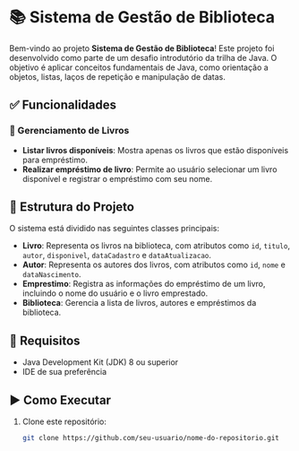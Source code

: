 # 📚 Sistema de Gestão de Biblioteca

Bem-vindo ao projeto **Sistema de Gestão de Biblioteca**! Este projeto foi desenvolvido como parte de um desafio introdutório da trilha de Java. O objetivo é aplicar conceitos fundamentais de Java, como orientação a objetos, listas, laços de repetição e manipulação de datas.

## ✅ Funcionalidades

### 📖 Gerenciamento de Livros

- **Listar livros disponíveis**: Mostra apenas os livros que estão disponíveis para empréstimo.
- **Realizar empréstimo de livro**: Permite ao usuário selecionar um livro disponível e registrar o empréstimo com seu nome.

## 🧱 Estrutura do Projeto

O sistema está dividido nas seguintes classes principais:

- **Livro**: Representa os livros na biblioteca, com atributos como `id`, `titulo`, `autor`, `disponivel`, `dataCadastro` e `dataAtualizacao`.
- **Autor**: Representa os autores dos livros, com atributos como `id`, `nome` e `dataNascimento`.
- **Emprestimo**: Registra as informações do empréstimo de um livro, incluindo o nome do usuário e o livro emprestado.
- **Biblioteca**: Gerencia a lista de livros, autores e empréstimos da biblioteca.

## 🧰 Requisitos

- Java Development Kit (JDK) 8 ou superior
- IDE de sua preferência

## ▶️ Como Executar

1. Clone este repositório:
   ```bash
   git clone https://github.com/seu-usuario/nome-do-repositorio.git
